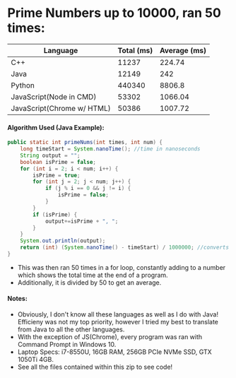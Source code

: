 # Prime Numbers up to 10000, ran 50 times:

| Language                   	| Total (ms) 	| Average (ms) 	|
|----------------------------	|------------	|--------------	|
| C++                        	| 11237      	| 224.74       	|
| Java                       	| 12149      	| 242          	|
| Python                     	| 440340     	| 8806.8       	|
| JavaScript(Node in CMD)    	| 53302      	| 1066.04      	|
| JavaScript(Chrome w/ HTML) 	| 50386      	| 1007.72      	|

#### Algorithm Used (Java Example):
```Java
public static int primeNums(int times, int num) {
	long timeStart = System.nanoTime(); //time in nanoseconds
	String output = "";
	boolean isPrime = false;
	for (int i = 2; i < num; i++) {
		isPrime = true;
		for (int j = 2; j < num; j++) {
			if (j % i == 0 && j != i) {
				isPrime = false;
			}
		}
		if (isPrime) {
			output+=isPrime + ", ";
		}
	}
	System.out.println(output);
	return (int) (System.nanoTime() - timeStart) / 1000000; //converts from nanoseconds to milliseconds
}
```
+ This was then ran 50 times in a for loop, constantly adding to a number which shows the total time at the end of a program.
+ Additionally, it is divided by 50 to get an average.

#### Notes:

+ Obviously, I don't know all these languages as well as I do with Java! Efficieny was not my top priority, however I tried my
best to translate from Java to all the other languages.
+ With the exception of JS(Chrome), every program was ran with Command Prompt in Windows 10.
+ Laptop Specs: i7-8550U, 16GB RAM, 256GB PCIe NVMe SSD, GTX 1050Ti 4GB.
+ See all the files contained within this zip to see code!
	
